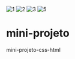 ![1](https://user-images.githubusercontent.com/106751266/208438863-885ba79e-96e7-4214-9657-7fcdb09b3d4e.jpeg)
![2](https://user-images.githubusercontent.com/106751266/208438810-f6530c13-a8d2-4be4-870d-10254c0908dc.jpeg)
![3](https://user-images.githubusercontent.com/106751266/208438754-a07c3b47-b315-45af-be9c-f643f6465d1b.jpeg)
![5](https://user-images.githubusercontent.com/106751266/208438629-d9737e80-baa5-4da1-8a92-201fd93afca5.png)


# mini-projeto
mini-projeto-css-html
